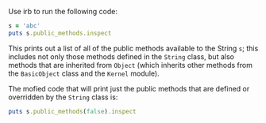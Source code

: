 Use irb to run the following code:

```ruby
s = 'abc'
puts s.public_methods.inspect
```

This prints out a list of all of the public methods available to the String `s`; this includes not only those methods defined in the `String` class, but also methods that are inherited from `Object` (which inherits other methods from the `BasicObject` class and the `Kernel` module). 

The mofied code that will print just the public methods that are defined or overridden by the `String` class is:

```ruby
puts s.public_methods(false).inspect
```

